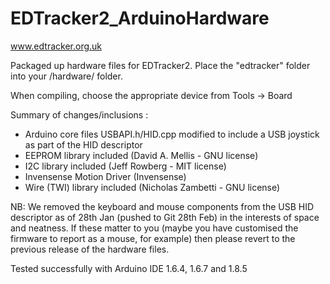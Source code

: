 # EDTracker2_ArduinoHardware
www.edtracker.org.uk

Packaged up hardware files for EDTracker2. Place the "edtracker" folder into
your <Arduino Install>/hardware/ folder.

When compiling, choose the appropriate device from Tools -> Board

Summary of changes/inclusions :
 - Arduino core files USBAPI.h/HID.cpp modified to include a USB joystick as
   part of the HID descriptor
 - EEPROM library included (David A. Mellis - GNU license)
 - I2C library included (Jeff Rowberg - MIT license)
 - Invensense Motion Driver (Invensense)
 - Wire (TWI) library included (Nicholas Zambetti - GNU license)
 
NB: We removed the keyboard and mouse components from the USB HID descriptor
as of 28th Jan (pushed to Git 28th Feb) in the interests of space and neatness.
If these matter to you (maybe you have customised the firmware to report as
a mouse, for example) then please revert to the previous release of the
hardware files.

Tested successfully with Arduino IDE 1.6.4, 1.6.7 and 1.8.5